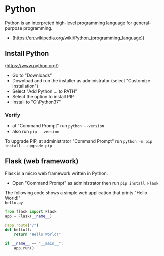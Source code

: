 # Python

Python is an interpreted high-level programming language for general-purpose programming.
- (https://en.wikipedia.org/wiki/Python_(programming_language))

## Install Python

(https://www.python.org/)
- Go to "Downloads"
- Download and run the installer as administrator (select "Customize installation")
- Select "Add Python ... to PATH"
- Select the option to install PIP
- Install to "C:\Python37"

### Verify 

- at "Command Prompt" run `python --version`
- also run `pip --version`

To upgrade PIP, at administrator "Command Prompt" run `python -m pip install --upgrade pip`

## Flask (web framework)

Flask is a micro web framework written in Python.
- Open "Command Prompt" as administrator then run `pip install Flask`

The following code shows a simple web application that prints "Hello World!"  
`hello.py`

```python
from flask import Flask
app = Flask(__name__)

@app.route("/")
def hello():
    return "Hello World!"

if __name__ == "__main__":
    app.run()

```

